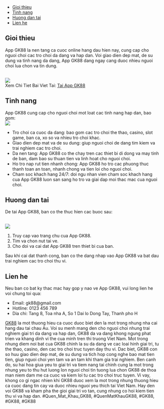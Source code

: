 <nav>
<ul>
<li><a href="#gioithieu">Gioi thieu</a></li>
<li><a href="#tinhnang">Tinh nang</a></li>
<li><a href="#huongdan">Huong dan tai</a></li>
<li><a href="#lienhe">Lien he</a></li>
</ul>
</nav><main>
<section id="gioithieu">
<h2>Gioi thieu</h2>
<p>App GK88 la nen tang ca cuoc online hang dau hien nay, cung cap cho nguoi choi cac tro choi da dang va hap dan. Voi giao dien dep mat, de su dung va tinh nang da dang, App GK88 dang ngay cang duoc nhieu nguoi choi lua chon va tin dung.</p><br><img src="https://gk88.place/wp-content/uploads/2025/04/Nhung-loi-ich-tuyet-voi-khi-tai-app-ca-cuoc-ve-dien-thoai.png"></br>
Xem Chi Tiet Bai Viet Tai: <a href="https://gk88.place/tai-app-gk88/">Tai App GK88</a>
</section>
<section id="tinhnang">
<h2>Tinh nang</h2>
<p>App GK88 cung cap cho nguoi choi mot loat cac tinh nang hap dan, bao gom:<br><img src="https://gk88.place/wp-content/uploads/2025/04/Huong-dan-tai-app-ca-cuoc-nhanh-chong-tren-Android-va-iOS.png"></br>
<ul>
<li>Tro choi ca cuoc da dang: bao gom cac tro choi the thao, casino, slot game, ban ca, xo so va nhieu tro choi khac.</li>
<li>Giao dien dep mat va de su dung: giup nguoi choi de dang tim kiem va trai nghiem cac tro choi.</li>
<li>Da nen tang: App GK88 co the chay tren cac thiet bi di dong va may tinh de ban, dam bao su thuan tien va linh hoat cho nguoi choi.</li>
<li>Ho tro nap rut tien nhanh chong: App GK88 ho tro cac phuong thuc thanh toan an toan, nhanh chong va tien loi cho nguoi choi.</li>
<li>Cham soc khach hang 24/7: doi ngu nhan vien cham soc khach hang cua App GK88 luon san sang ho tro va giai dap moi thac mac cua nguoi choi.</li>
</ul>
</section>
<section id="huongdan">
<h2>Huong dan tai</h2>
<p>De tai App GK88, ban co the thuc hien cac buoc sau:</p><br><img src="https://gk88.place/wp-content/uploads/2025/04/Nhung-loi-ich-tuyet-voi-khi-tai-app-ca-cuoc-ve-dien-thoai.png"></br>
<ol>
<li>Truy cap vao trang chu cua App GK88.</li>
<li>Tim va chon nut tai ve.</li>
<li>Cho doi va cai dat App GK88 tren thiet bi cua ban.</li>
</ol>
<p>Sau khi cai dat thanh cong, ban co the dang nhap vao App GK88 va bat dau trai nghiem cac tro choi thu vi.
</section>
<section id="lienhe">
<h2>Lien he</h2>
<p>Neu ban co bat ky thac mac hay gop y nao ve App GK88, vui long lien he voi chung toi qua:</p>
<ul>
<li>Email: gk88@gmail.com</li>
<li>Hotline: 0123 456 789</li>
<li>Dia chi: Tang 8, Toa nha A, So 1 Dai lo Dong Tay, Thanh pho H</li>
</ul>
</section>
</main><p><a href="https://gk88.place/">GK88</a> la mot thuong hieu ca cuoc duoc biet den la mot trong nhung nha cai hang dau tai chau Au. Voi su menh mang den cho nguoi choi nhung trai nghiem giai tri da dang va hap dan, GK88 da va dang khong ngung phat trien va khang dinh vi the cua minh tren thi truong Viet Nam. Mot trong nhung diem noi bat cua GK88 chinh la su da dang ve cac loai hinh giai tri, tu the thao, casino, den cac tro choi truc tuyen day thu vi. Dac biet, GK88 con so huu giao dien dep mat, de su dung va tich hop cong nghe bao mat tien tien, giup nguoi choi yen tam va an tam khi tham gia trai nghiem. Ben canh do, su hai hoa giua yeu to giai tri va tiem nang tai chinh cung la mot trong nhung yeu to thu hut luong lon nguoi choi tin tuong lua chon GK88 de thoa man niem dam me ca cuoc va kiem loi tu cac tro choi truc tuyen. Vi vay, khong co gi ngac nhien khi GK88 duoc xem la mot trong nhung thuong hieu ca cuoc dang tin cay va duoc nhieu nguoi yeu thich tai Viet Nam. Hay den voi GK88 va kham pha the gioi giai tri vo tan, cung nhung co hoi kiem tien thu vi va hap dan.
#Quen_Mat_Khau_GK88, #QuenMatKhauGK88, #GK88, #GK88, #GK88
